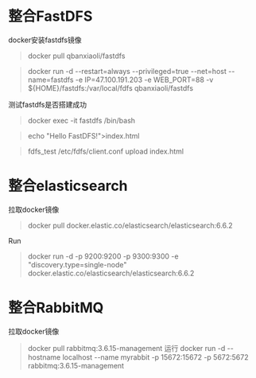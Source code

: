 # 整合FastDFS
docker安装fastdfs镜像

> docker pull qbanxiaoli/fastdfs

> docker run -d --restart=always --privileged=true --net=host --name=fastdfs -e IP=47.100.191.203 -e WEB_PORT=88 -v ${HOME}/fastdfs:/var/local/fdfs qbanxiaoli/fastdfs

测试fastdfs是否搭建成功
> docker exec -it fastdfs /bin/bash 

> echo "Hello FastDFS!">index.html

> fdfs_test /etc/fdfs/client.conf upload index.html

# 整合elasticsearch
拉取docker镜像
> docker pull docker.elastic.co/elasticsearch/elasticsearch:6.6.2

Run
> docker run -d -p 9200:9200 -p 9300:9300 -e "discovery.type=single-node" docker.elastic.co/elasticsearch/elasticsearch:6.6.2

# 整合RabbitMQ
拉取docker镜像
> docker pull rabbitmq:3.6.15-management
运行
> docker run -d --hostname localhost --name myrabbit -p 15672:15672 -p 5672:5672 rabbitmq:3.6.15-management